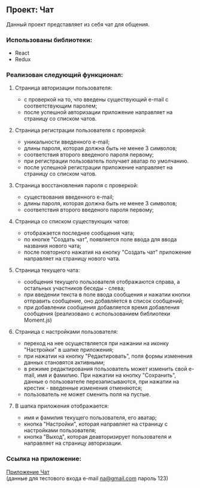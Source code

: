 ## Проект: Чат
Данный проект представляет из себя чат для общения.  

### Использованы библиотеки:

* React
* Redux

### Реализован следующий функционал:

1. Страница авторизации пользователя:
   * с проверкой на то, что введены существующий e-mail с соответствующим паролем; 
   * после успешной авторизации приложение направляет на страницу со списком чатов.       

2. Страница регистрации пользователя с проверкой:
   * уникальности введенного e-mail;
   * длины пароля, которая должна быть не менее 3 символов; 
   * соответствия второго введеного пароля первому;
   * при регистрации пользователь получает аватар по умолчанию.
   * после успешной регистрации приложение направляет на страницу со списком чатов.   

3. Страница восстановления пароля с проверкой:
   * существования введенного e-mail;
   * длины пароля, которая должна быть не менее 3 символов;
   * соответствия второго введеного пароля первому;  

4. Страница со списком существующих чатов:
   * отображается последнее сообщения чата;
   * по кнопке "Создать чат", появляется поле ввода для ввода названия нового чата;
   * после повторного нажатия на кнопку "Создать чат" приложение направляет на страницу нового чата.  

5. Страница текущего чата:
   * сообщения текущего пользователя отображаются справа, а остальных участников беседы - слева;
   * при введении текста в поле ввода сообщения и нажатии кнопки отправить сообщение, оно добавляется в список сообщений;
   * при добавлении сообщения добавляется время добавления сообщения (реализовано с использованием библиотеки Moment.js)   
     
6. Страница с настройками пользователя:
   * переход на нее осуществляется при нажании на иконку "Настройки" в шапке приложения;
   * при нажатии на кнопку "Редактировать", поля формы изменения данных становятся активными;
   * в режиме редактирования пользователь может изменить свой e-mail, имя и фамилию. При нажатии на кнопку "Сохранить", данные о пользователе перезаписываются, при нажатии на крестик - введенные изменения отменяются;
   * пользователь не может сменить поля на пустые.  

7. В шапка приложения отображается:
   * имя и фамилия текущего пользователя, его аватар;
   * кнопка "Настройки", которая направляет на страницу с настройками пользователя;
   * кнопка "Выход", которая деавторизирует пользователя и направляет на страницу авторизации.
   

### Ссылка на приложение:

[Приложение Чат](https://app-chat0.herokuapp.com/)  
(данные для тестового входа
e-mail na@gmail.com
пароль 123)


